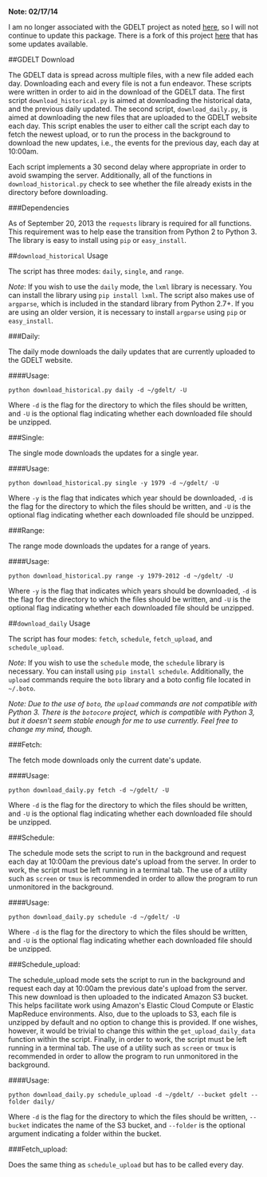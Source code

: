 **Note: 02/17/14**

I am no longer associated with the GDELT project as noted
[here](http://blog.gdelt.org/2014/01/20/gdelt-suspension/), so I will
not continue to update this package. There is a fork of this project
[here](https://github.com/00krishna/gdelt_download) that has some updates
available.

##GDELT Download

The GDELT data is spread across multiple files, with a new file added each day.
Downloading each and every file is not a fun endeavor. These scripts were 
written in order to aid in the download of the GDELT data. The first script 
`download_historical.py` is aimed at downloading the historical data, and the 
previous daily updated. The second script, `download_daily.py`, is aimed
at downloading the new files that are uploaded to the GDELT website each day.
This script enables the user to either call the script each day to fetch the
newest upload, or to run the process in the background to download the new 
updates, i.e., the events for the previous day, each day at 10:00am. 

Each script implements a 30 second delay where appropriate in order to 
avoid swamping the server. Additionally, all of the functions in
`download_historical.py` check to see whether the file already exists in the 
directory before downloading.

###Dependencies

As of September 20, 2013 the `requests` library is required for all functions.
This requirement was to help ease the transition from Python 2 to Python 3.
The library is easy to install using `pip` or `easy_install`.

##`download_historical` Usage

The script has three modes: `daily`, `single`, and `range`.

*Note*: If you wish to use the `daily` mode, the `lxml` library
is necessary. You can install the library using `pip install lxml`. The script 
also makes use of `argparse`, which is included in the standard library from
Python 2.7+. If you are using an older version, it is necessary to install 
`argparse` using `pip` or `easy_install`. 

###Daily:

The daily mode downloads the daily updates that are currently uploaded to the
GDELT website.  

####Usage:

`python download_historical.py daily -d ~/gdelt/ -U` 

Where `-d` is the flag for the directory to which the files should be written,
and `-U` is the optional flag indicating whether each downloaded file should
be unzipped.

###Single:

The single mode downloads the updates for a single year.

####Usage:

`python download_historical.py single -y 1979 -d ~/gdelt/ -U` 

Where `-y` is the flag that indicates which year should be downloaded, `-d` 
is the flag for the directory to which the files should be written, and `-U` 
is the optional flag indicating whether each downloaded file should be unzipped.

###Range:

The range mode downloads the updates for a range of years.

####Usage:

`python download_historical.py range -y 1979-2012 -d ~/gdelt/ -U` 

Where `-y` is the flag that indicates which years should be downloaded, `-d` 
is the flag for the directory to which the files should be written, and `-U` 
is the optional flag indicating whether each downloaded file should be unzipped.

##`download_daily` Usage

The script has four modes: `fetch`, `schedule`, `fetch_upload`, and `schedule_upload`.

*Note*: If you wish to use the `schedule` mode, the `schedule` library
is necessary. You can install using `pip install schedule`. Additionally, 
the `upload` commands require the `boto` library and a boto config file located
in `~/.boto`. 

*Note: Due to the use of `boto`, the `upload` commands are not compatible with 
Python 3. There is the `botocore` project, which is compatible with Python 3,
but it doesn't seem stable enough for me to use currently. Feel free to change
my mind, though.*

###Fetch:

The fetch mode downloads only the current date's update. 

####Usage:

`python download_daily.py fetch -d ~/gdelt/ -U` 

Where `-d` is the flag for the directory to which the files should be written,
and `-U` is the optional flag indicating whether each downloaded file should
be unzipped.

###Schedule:

The schedule mode sets the script to run in the background and request 
each day at 10:00am the previous date's upload from the server. In order to work, the 
script must be left running in a terminal tab. The use of a utility such as 
`screen` or `tmux` is recommended in order to allow the program to run
unmonitored in the background.

####Usage:

`python download_daily.py schedule -d ~/gdelt/ -U` 

Where `-d` is the flag for the directory to which the files should be written,
and `-U` is the optional flag indicating whether each downloaded file should
be unzipped.

###Schedule_upload:

The schedule_upload mode sets the script to run in the background and request 
each day at 10:00am the previous date's upload from the server. This new
download is then uploaded to the indicated Amazon S3 bucket. This helps
facilitate work using Amazon's Elastic Cloud Compute or Elastic MapReduce 
environments. Also, due to the uploads to S3, each file is unzipped by default
and no option to change this is provided. If one wishes, however, it would be
trivial to change this within the `get_upload_daily_data` function within the
script. Finally, in order to work, the script must be left running in a terminal
tab. The use of a utility such as `screen` or `tmux` is recommended in order 
to allow the program to run unmonitored in the background.

####Usage:

`python download_daily.py schedule_upload -d ~/gdelt/ --bucket gdelt --folder daily/` 

Where `-d` is the flag for the directory to which the files should be written,
`--bucket` indicates the name of the S3 bucket, and `--folder` is the optional
argument indicating a folder within the bucket. 


###Fetch_upload:

Does the same thing as `schedule_upload` but has to be called every day.
